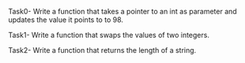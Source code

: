 Task0- Write a function that takes a pointer to an int as parameter and updates the value it points to to 98.

Task1- Write a function that swaps the values of two integers.

Task2- Write a function that returns the length of a string.
